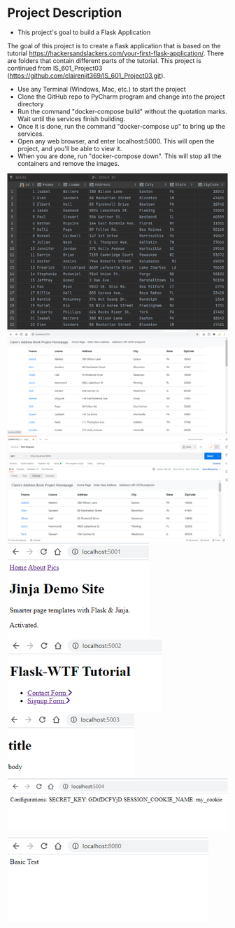 # Project Description
- This project's goal to build a Flask Application

The goal of this project is to create a flask application that is based on the tutorial https://hackersandslackers.com/your-first-flask-application/. There are folders that contain different parts of the tutorial. This project is continued from IS_601_Project03 (https://github.com/clairenjit369/IS_601_Project03.git).

- Use any Terminal (Windows, Mac, etc.) to start the project
- Clone the GitHub repo to PyCharm program and change into the project directory
- Run the command "docker-compose build" without the quotation marks. Wait until the services finish building.
- Once it is done, run the command "docker-compose up" to bring up the services. 
- Open any web browser, and enter localhost:5000. This will open the project, and you'll be able to view it. 
- When you are done, run "docker-compose down". This will stop all the containers and remove the images. 

![query](https://github.com/clairenjit369/IS_601_Project04/blob/master/query.png) <br>
![query](https://github.com/clairenjit369/IS_601_Project04/blob/master/05.png) <br>
![query](https://github.com/clairenjit369/IS_601_Project04/blob/master/06.png) <br>
![query](https://github.com/clairenjit369/IS_601_Project04/blob/master/01.png) <br>
![query](https://github.com/clairenjit369/IS_601_Project04/blob/master/02.png) <br>
![query](https://github.com/clairenjit369/IS_601_Project04/blob/master/03.png) <br>
![query](https://github.com/clairenjit369/IS_601_Project04/blob/master/04.png) <br>

![query](https://github.com/clairenjit369/IS_601_Project04/blob/master/07.png) <br>
